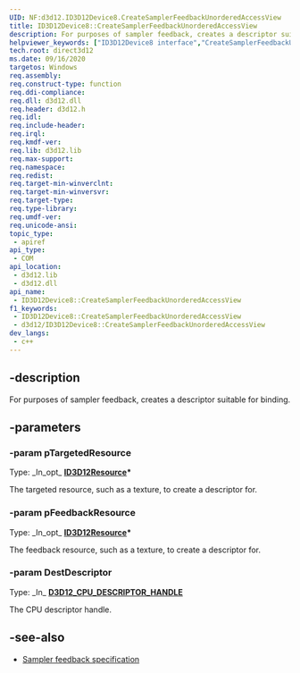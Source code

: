 ```yaml
---
UID: NF:d3d12.ID3D12Device8.CreateSamplerFeedbackUnorderedAccessView
title: ID3D12Device8::CreateSamplerFeedbackUnorderedAccessView
description: For purposes of sampler feedback, creates a descriptor suitable for binding.
helpviewer_keywords: ["ID3D12Device8 interface","CreateSamplerFeedbackUnorderedAccessView method","ID3D12Device8.CreateSamplerFeedbackUnorderedAccessView","ID3D12Device8::CreateSamplerFeedbackUnorderedAccessView","CreateSamplerFeedbackUnorderedAccessView","CreateSamplerFeedbackUnorderedAccessView method","CreateSamplerFeedbackUnorderedAccessView method","ID3D12Device8 interface","direct3d12.id3d12device7_createsamplerfeedbackunorderedaccessview","d3d12/ID3D12Device8::CreateSamplerFeedbackUnorderedAccessView"]
tech.root: direct3d12
ms.date: 09/16/2020
targetos: Windows
req.assembly: 
req.construct-type: function
req.ddi-compliance: 
req.dll: d3d12.dll
req.header: d3d12.h
req.idl: 
req.include-header: 
req.irql: 
req.kmdf-ver: 
req.lib: d3d12.lib
req.max-support: 
req.namespace: 
req.redist: 
req.target-min-winverclnt: 
req.target-min-winversvr: 
req.target-type: 
req.type-library: 
req.umdf-ver: 
req.unicode-ansi: 
topic_type:
 - apiref
api_type:
 - COM
api_location:
 - d3d12.lib
 - d3d12.dll
api_name:
 - ID3D12Device8::CreateSamplerFeedbackUnorderedAccessView
f1_keywords:
 - ID3D12Device8::CreateSamplerFeedbackUnorderedAccessView
 - d3d12/ID3D12Device8::CreateSamplerFeedbackUnorderedAccessView
dev_langs:
 - c++
---
```


## -description

For purposes of sampler feedback, creates a descriptor suitable for binding.

## -parameters

### -param pTargetedResource

Type: \_In\_opt\_ **[ID3D12Resource](./nn-d3d12-id3d12heap.md)\***

The targeted resource, such as a texture, to create a descriptor for.

### -param pFeedbackResource

Type: \_In\_opt\_ **[ID3D12Resource](./nn-d3d12-id3d12heap.md)\***

The feedback resource, such as a texture, to create a descriptor for.

### -param DestDescriptor

Type: \_In\_ **[D3D12_CPU_DESCRIPTOR_HANDLE](./ns-d3d12-d3d12_cpu_descriptor_handle.md)**

The CPU descriptor handle.

## -see-also

* [Sampler feedback specification](https://microsoft.github.io/DirectX-Specs/d3d/SamplerFeedback.html)

